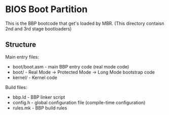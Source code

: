BIOS Boot Partition
===================

This is the BBP bootcode that get's loaded by MBR. (This directory contaisn 2nd and 3rd stage bootloaders)

Structure
---------

Main entry files:
* boot/boot.asm - main BBP entry code (real mode code)
* boot/ - Real Mode -> Protected Mode -> Long Mode bootstrap code
* kernel/ - Kernel code

Build files:
* bbp.ld - BBP linker script
* config.h - global configuration file (compile-time configuration)
* rules.mk - BBP build rules
